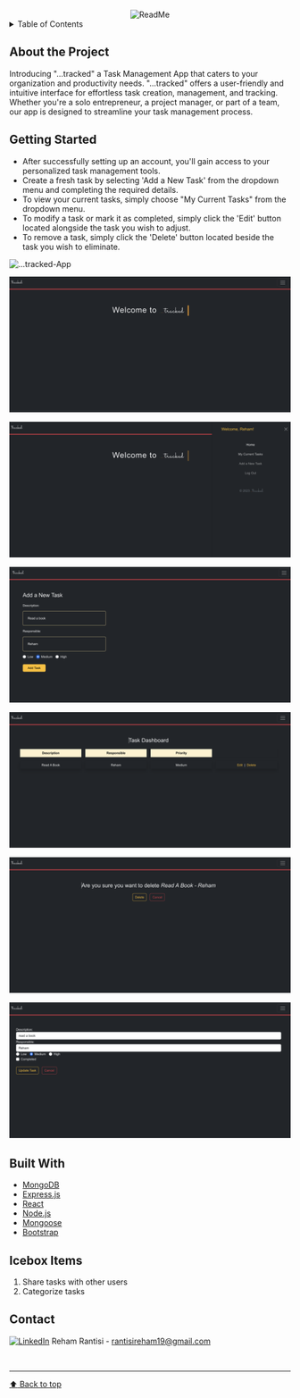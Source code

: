 <!-- PROJECT LOGO -->
<br />
<div align="center">
    <img src="/frontend/src/images/logo.png" alt="ReadMe" width="80" height="80">
</div>

<!-- TABLE OF CONTENTS -->

<details>
  <summary>Table of Contents</summary>

  <ol>
    <li><a href="#about-the-project">About The Project</a>
    <li><a href="#getting-started">Getting Started</a></li>
    <li><a href="#built-with">Built With</a></li>
    <li><a href="#icebox">Ice Box</a></li>
    <li><a href="#contact">Contact</a></li>
  </ol>
</details>

<!-- CONTENT -->

## About the Project

Introducing "...tracked" a Task Management App that caters to your organization and productivity needs. "...tracked" offers a user-friendly and intuitive interface for effortless task creation, management, and tracking. Whether you're a solo entrepreneur, a project manager, or part of a team, our app is designed to streamline your task management process.

## Getting Started

- After successfully setting up an account, you'll gain access to your personalized task management tools.
- Create a fresh task by selecting 'Add a New Task' from the dropdown menu and completing the required details.
- To view your current tasks, simply choose "My Current Tasks" from the dropdown menu.
- To modify a task or mark it as completed, simply click the 'Edit' button located alongside the task you wish to adjust.
- To remove a task, simply click the 'Delete' button located beside the task you wish to eliminate.

![...tracked-App](/frontend/src/images/11.png)

![...tracked-App](./src/images/22.png)

![...tracked-App](/src/images/33.png)

![...tracked-App](/src/images/44.png)

![...tracked-App](/src/images/55.png)

![...tracked-App](/src/images/66.png)

![...tracked-App](/src/images/77.png)


## Built With

- [MongoDB](https://www.mongodb.com/) 
- [Express.js](https://expressjs.com/)
- [React](https://reactjs.org/)
- [Node.js](https://nodejs.org/)
- [Mongoose](https://mongoosejs.com/)
- [Bootstrap](https://getbootstrap.com/)

## Icebox Items

1. Share tasks with other users
2. Categorize tasks

## Contact

[![LinkedIn](https://img.shields.io/badge/-LinkedIn-blue?style=flat-square&logo=Linkedin&logoColor=white&link=https://www.linkedin.com/in/rehamrantisi/)](https://www.linkedin.com/in/rehamrantisi/) Reham Rantisi - rantisireham19@gmail.com

<br><hr>
[:arrow_up: Back to top](#ReadMe)
